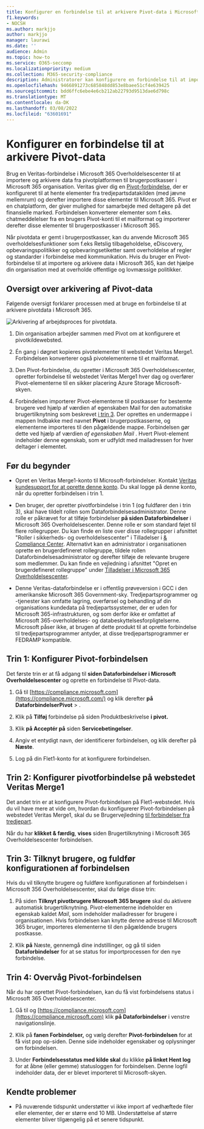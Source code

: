 ```yaml
---
title: Konfigurer en forbindelse til at arkivere Pivot-data i Microsoft 365
f1.keywords:
- NOCSH
ms.author: markjjo
author: markjjo
manager: laurawi
ms.date: ''
audience: Admin
ms.topic: how-to
ms.service: O365-seccomp
ms.localizationpriority: medium
ms.collection: M365-security-compliance
description: Administratorer kan konfigurere en forbindelse til at importere og arkivere pivotdata fra Veritas i Microsoft 365. Med denne forbindelse kan du arkivere data fra tredjepartsdatakilder i Microsoft 365, så du kan bruge overholdelsesfunktioner som f.eks retslig tilbageholdelse, indholdssøgning og opbevaringspolitikker til at administrere din organisations tredjepartsdata.
ms.openlocfilehash: 9466891273c685848dd853e8baee51cf4e639425
ms.sourcegitcommit: bdd6ffc6ebe4e6cb212ab22793d9513dae6d798c
ms.translationtype: MT
ms.contentlocale: da-DK
ms.lasthandoff: 03/08/2022
ms.locfileid: "63601691"
---
```

# <a name="set-up-a-connector-to-archive-pivot-data"></a>Konfigurer en forbindelse til at arkivere Pivot-data

Brug en Veritas-forbindelse i Microsoft 365 Overholdelsescenter til at importere og arkivere data fra pivotplatformen til brugerpostkasser i Microsoft 365 organisation. Veritas giver dig en [Pivot-forbindelse](https://globanet.com/pivot/), der er konfigureret til at hente elementer fra tredjepartsdatakilden (med jævne mellemrum) og derefter importere disse elementer til Microsoft 365. Pivot er en chatplatform, der giver mulighed for samarbejde med deltagere på det finansielle marked. Forbindelsen konverterer elementer som f.eks. chatmeddelelser fra en brugers Pivot-konti til et mailformat og importerer derefter disse elementer til brugerpostkasser i Microsoft 365.

Når pivotdata er gemt i brugerpostkasser, kan du anvende Microsoft 365 overholdelsesfunktioner som f.eks Retslig tilbageholdelse, eDiscovery, opbevaringspolitikker og opbevaringsetiketter samt overholdelse af regler og standarder i forbindelse med kommunikation. Hvis du bruger en Pivot-forbindelse til at importere og arkivere data i Microsoft 365, kan det hjælpe din organisation med at overholde offentlige og lovmæssige politikker.

## <a name="overview-of-archiving-pivot-data"></a>Oversigt over arkivering af Pivot-data

Følgende oversigt forklarer processen med at bruge en forbindelse til at arkivere pivotdata i Microsoft 365.

![Arkivering af arbejdsproces for pivotdata.](../media/PivotConnectorWorkflow.png)

1. Din organisation arbejder sammen med Pivot om at konfigurere et pivotkildewebsted.

2. Én gang i døgnet kopieres pivotelementer til webstedet Veritas Merge1. Forbindelsen konverterer også pivotelementerne til et mailformat.

3. Den Pivot-forbindelse, du opretter i Microsoft 365 Overholdelsescenter, opretter forbindelse til webstedet Veritas Merge1 hver dag og overfører Pivot-elementerne til en sikker placering Azure Storage Microsoft-skyen.

4. Forbindelsen importerer Pivot-elementerne til postkasser for bestemte brugere ved hjælp af værdien af egenskaben Mail  for den automatiske brugertilknytning som beskrevet [i trin 3](#step-3-map-users-and-complete-the-connector-setup). Der oprettes en undermappe i mappen Indbakke med navnet **Pivot** i brugerpostkasserne, og elementerne importeres til den pågældende mappe. Forbindelsen gør dette ved hjælp af værdien *af egenskaben Mail* . Hvert Pivot-element indeholder denne egenskab, som er udfyldt med mailadressen for hver deltager i elementet.

## <a name="before-you-begin"></a>Før du begynder

- Opret en Veritas Merge1-konto til Microsoft-forbindelser. Kontakt [Veritas kundesupport for at oprette denne konto](https://www.veritas.com/content/support/). Du skal logge på denne konto, når du opretter forbindelsen i trin 1.

- Den bruger, der opretter pivotforbindelse i trin 1 (og fuldfører den i trin 3), skal have tildelt rollen som Dataforbindelsesadministrator. Denne rolle er påkrævet for at tilføje forbindelser **på siden Dataforbindelser** i Microsoft 365 Overholdelsescenter. Denne rolle er som standard føjet til flere rollegrupper. Du kan finde en liste over disse rollegrupper i afsnittet "Roller i sikkerheds- og overholdelsescenter" i Tilladelser i [& Compliance Center](../security/office-365-security/permissions-in-the-security-and-compliance-center.md#roles-in-the-security--compliance-center). Alternativt kan en administrator i organisationen oprette en brugerdefineret rollegruppe, tildele rollen Dataforbindelsesadministrator og derefter tilføje de relevante brugere som medlemmer. Du kan finde en vejledning i afsnittet "Opret en brugerdefineret rollegruppe" under [Tilladelser i Microsoft 365 Overholdelsescenter](microsoft-365-compliance-center-permissions.md#create-a-custom-role-group).

- Denne Veritas-dataforbindelse er i offentlig prøveversion i GCC i den amerikanske Microsoft 365 Government-sky. Tredjepartsprogrammer og -tjenester kan omfatte lagring, overførsel og behandling af din organisations kundedata på tredjepartssystemer, der er uden for Microsoft 365-infrastrukturen, og som derfor ikke er omfattet af Microsoft 365-overholdelses- og databeskyttelsesforpligtelserne. Microsoft påser ikke, at brugen af dette produkt til at oprette forbindelse til tredjepartsprogrammer antyder, at disse tredjepartsprogrammer er FEDRAMP kompatible.

## <a name="step-1-set-up-the-pivot-connector"></a>Trin 1: Konfigurer Pivot-forbindelsen

Det første trin er at få adgang til **siden Dataforbindelser i Microsoft Overholdelsescenter** og oprette en forbindelse til Pivot-data.

1. Gå til [https://compliance.microsoft.com](https://compliance.microsoft.com/) og klik derefter **på DataforbindelserPivot** > .

2. Klik på **Tilføj** forbindelse på siden Produktbeskrivelse **i pivot.**

3. Klik **på Acceptér på** siden **Servicebetingelser**.

4. Angiv et entydigt navn, der identificerer forbindelsen, og klik derefter på **Næste**.

5. Log på din Flet1-konto for at konfigurere forbindelsen.

## <a name="step-2-configure-the-pivot-connector-on-the-veritas-merge1-site"></a>Trin 2: Konfigurer pivotforbindelse på webstedet Veritas Merge1

Det andet trin er at konfigurere Pivot-forbindelsen på Flet1-webstedet. Hvis du vil have mere at vide om, hvordan du konfigurerer Pivot-forbindelsen på webstedet Veritas Merge1, skal du se Brugervejledning [til forbindelser fra tredjepart](https://docs.ms.merge1.globanetportal.com/Merge1%20Third-Party%20Connectors%20Pivot%20User%20Guide%20.pdf).

Når du har **klikket & færdig**, **vises** siden Brugertilknytning i Microsoft 365 Overholdelsescenter forbindelsen.

## <a name="step-3-map-users-and-complete-the-connector-setup"></a>Trin 3: Tilknyt brugere, og fuldfør konfigurationen af forbindelsen

Hvis du vil tilknytte brugere og fuldføre konfigurationen af forbindelsen i Microsoft 356 Overholdelsescenter, skal du følge disse trin:

1. På siden **Tilknyt pivotbrugere Microsoft 365 brugere** skal du aktivere automatisk brugertilknytning. Pivot-elementerne indeholder en egenskab kaldet *Mail*, som indeholder mailadresser for brugere i organisationen. Hvis forbindelsen kan knytte denne adresse til Microsoft 365 bruger, importeres elementerne til den pågældende brugers postkasse.

2. Klik **på** Næste, gennemgå dine indstillinger, og gå til siden **Dataforbindelser** for at se status for importprocessen for den nye forbindelse.

## <a name="step-4-monitor-the-pivot-connector"></a>Trin 4: Overvåg Pivot-forbindelsen

Når du har oprettet Pivot-forbindelsen, kan du få vist forbindelsens status i Microsoft 365 Overholdelsescenter.

1. Gå til og [https://compliance.microsoft.com](https://compliance.microsoft.com) klik **på Dataforbindelser** i venstre navigationslinje.

2. Klik på **fanen Forbindelser,** og vælg derefter **Pivot-forbindelsen** for at få vist pop op-siden. Denne side indeholder egenskaber og oplysninger om forbindelsen.

3. Under **Forbindelsesstatus med kilde skal** du klikke **på linket Hent log** for at åbne (eller gemme) statusloggen for forbindelsen. Denne logfil indeholder data, der er blevet importeret til Microsoft-skyen.

## <a name="known-issues"></a>Kendte problemer

- På nuværende tidspunkt understøtter vi ikke import af vedhæftede filer eller elementer, der er større end 10 MB. Understøttelse af større elementer bliver tilgængelig på et senere tidspunkt.